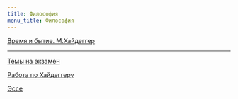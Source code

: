 ```yaml
---
title: Философия
menu_title: Философия
---
```


[Время и бытие. М.Хайдеггер](files/book.pdf)

---

[Темы на экзамен](lectures\exam)

[Работа по Хайдеггеру](lectures\page)

[Эссе](lectures\essay)